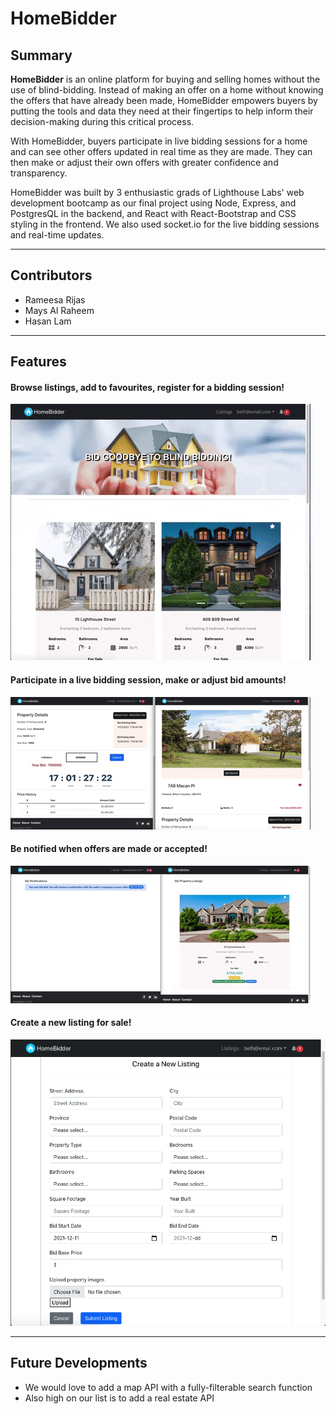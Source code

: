 # HomeBidder

## Summary

**HomeBidder** is an online platform for buying and selling homes without the use of blind-bidding. Instead of making an offer on a home without knowing the offers that have already been made, HomeBidder empowers buyers by putting the tools and data they need at their fingertips to help inform their decision-making during this critical process.

With HomeBidder, buyers participate in live bidding sessions for a home and can see other offers updated in real time as they are made. They can then make or adjust their own offers with greater confidence and transparency.

HomeBidder was built by 3 enthusiastic grads of Lighthouse Labs' web development bootcamp as our final project using Node, Express, and PostgresQL in the backend, and React with React-Bootstrap and CSS styling in the frontend.  We also used socket.io for the live bidding sessions and real-time updates.

---
## Contributors

- Rameesa Rijas
- Mays Al Raheem
- Hasan Lam

---
## Features

#### Browse listings, add to favourites, register for a bidding session!
![Browsing](frontend/public/images/homebidder1.gif)

#### Participate in a live bidding session, make or adjust bid amounts!
![Browsing](frontend/public/images/homebidder2.gif)

#### Be notified when offers are made or accepted!
![Browsing](frontend/public/images/homebidder3.gif)

#### Create a new listing for sale!
![Browsing](frontend/public/images/homebidder4.png)


---
## Future Developments
- We would love to add a map API with a fully-filterable search function
- Also high on our list is to add a real estate API

